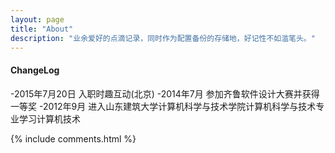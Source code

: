 ```yaml
---
layout: page
title: "About"
description: "业余爱好的点滴记录，同时作为配置备份的存储地，好记性不如滥笔头。"
---
```


#### ChangeLog

-2015年7月20日 入职时趣互动(北京)
-2014年7月 参加齐鲁软件设计大赛并获得一等奖
-2012年9月 进入山东建筑大学计算机科学与技术学院计算机科学与技术专业学习计算机技术

{% include comments.html %}
